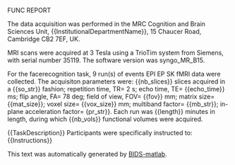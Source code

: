 FUNC REPORT

The data acquisition was performed in the MRC Cognition and Brain Sciences Unit,
{{InstitutionalDepartmentName}}, 15 Chaucer Road, Cambridge CB2 7EF, UK.

MRI scans were acquired at 3 Tesla using a TrioTim system from Siemens, with serial
number 35119. The software version was syngo_MR_B15.

For the facerecognition task, 9 run(s) of events EPI EP SK fMRI data were collected.
The acquisiton parameters were: {{nb_slices}} slices acquired in a {{so_str}}
fashion; repetition time, TR= 2 s; echo time, TE= {{echo_time}} ms; flip angle,
FA= 78 deg; field of view, FOV= {{fov}} mm; matrix size= {{mat_size}}; voxel
size= {{vox_size}} mm; multiband factor= {{mb_str}}; in-plane acceleration factor=
{pr_str}}. Each run was {{length}} minutes in length, during which {{nb_vols}}
functional volumes were acquired.

{{TaskDescription}} Participants were specifically instructed to: {{Instructions}}

This text was automatically generated by [BIDS-matlab](https://github.com/bids-standard/bids-matlab).
